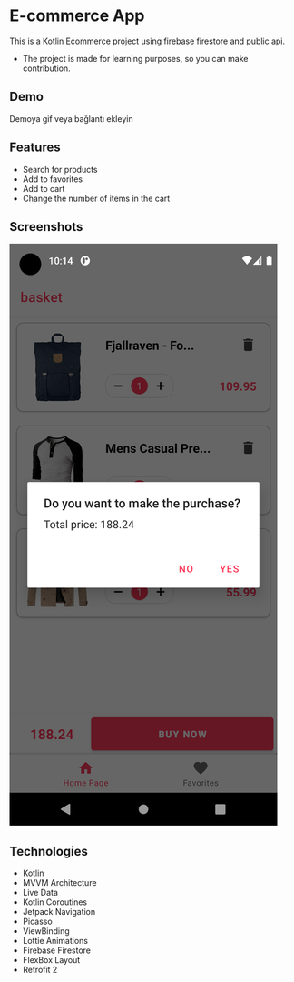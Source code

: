 # E-commerce App 

This is a Kotlin Ecommerce project using firebase firestore and public api.

- The project is made for learning purposes, so you can make contribution.

## Demo

Demoya gif veya bağlantı ekleyin

## Features

- Search for products
- Add to favorites
- Add to cart
- Change the number of items in the cart

## Screenshots

![Uygulama Ekran Görüntüsü](Screenshots/alert_dialog.png)


## Technologies

- Kotlin
- MVVM Architecture
- Live Data
- Kotlin Coroutines
- Jetpack Navigation
- Picasso
- ViewBinding
- Lottie Animations
- Firebase Firestore
- FlexBox Layout
- Retrofit 2
  
